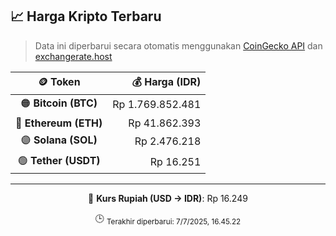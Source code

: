 

<!-- HARGA_KRIPTO -->
## 📈 Harga Kripto Terbaru

> Data ini diperbarui secara otomatis menggunakan [CoinGecko API](https://www.coingecko.com/) dan [exchangerate.host](https://exchangerate.host/)

<div align="center">

| 🪙 Token | 💰 Harga (IDR) |
|:------:|---------------:|
| 🟠 **Bitcoin (BTC)**   | Rp 1.769.852.481 |
| 🔵 **Ethereum (ETH)**  | Rp 41.862.393 |
| 🟣 **Solana (SOL)**    | Rp 2.476.218 |
| 🟢 **Tether (USDT)**   | Rp 16.251 |

---

💱 **Kurs Rupiah (USD → IDR)**: Rp 16.249

🕒 <sub>Terakhir diperbarui: 7/7/2025, 16.45.22</sub>

</div>
<!-- /HARGA_KRIPTO -->